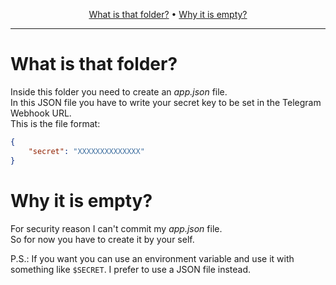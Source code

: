 <p align="center">
    <a href="#what-is-that-folder">What is that folder?</a> &bull;
    <a href="#why-it-is-empty">Why it is empty?</a>
</p>

---

What is that folder?
===================
Inside this folder you need to create an *app.json* file.<br>
In this JSON file you have to write your secret key to be set in the Telegram Webhook URL.<br>
This is the file format:

```json
{
    "secret": "XXXXXXXXXXXXXX"
}
```

Why it is empty?
================
For security reason I can't commit my *app.json* file.<br>
So for now you have to create it by your self.<br>

P.S.: If you want you can use an environment variable and use it with something like `$SECRET`. I prefer to use a JSON file instead.
